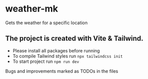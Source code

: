 # weather-mk
Gets the weather for a specific location

## The project is created with Vite & Tailwind. 

- Please install all packages before running
- To compile Tailwind styles run `npx tailwindcss init`
- To start project run `npm run dev`

Bugs and improvements marked as TODOs in the files
